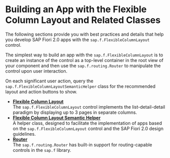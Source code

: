 <!-- loio59a0e11712e84a648bb990a1dba76bc7 -->

# Building an App with the Flexible Column Layout and Related Classes

The following sections provide you with best practices and details that help you develop SAP Fiori 2.0 apps with the `sap.f.FlexibleColumnLayout` control.

The simplest way to build an app with the `sap.f.FlexibleColumnLayout` is to create an instance of the control as a top-level container in the root view of your component and then use the `sap.f.routing.Router` to manipulate the control upon user interaction.

On each significant user action, query the `sap.f.FlexibleColumnLayoutSemanticHelper` class for the recommended layout and action buttons to show.

-   **[Flexible Column Layout](flexible-column-layout-2abdefb.md "The sap.f.FlexibleColumnLayout control implements the
		list-detail-detail paradigm by displaying up to 3 pages in separate columns.")**  
The `sap.f.FlexibleColumnLayout` control implements the list-detail-detail paradigm by displaying up to 3 pages in separate columns.
-   **[Flexible Column Layout Semantic Helper](flexible-column-layout-semantic-helper-623b01e.md "A helper class, designed to facilitate the implementation of apps based on the
			sap.f.FlexibleColumnLayout control and the SAP Fiori 2.0 design
		guidelines.")**  
A helper class, designed to facilitate the implementation of apps based on the `sap.f.FlexibleColumnLayout` control and the SAP Fiori 2.0 design guidelines.
-   **[Router](router-c6da1a5.md "The sap.f.routing.Router has built-in support for routing-capable
		controls in the sap.f library.")**  
The `sap.f.routing.Router` has built-in support for routing-capable controls in the `sap.f` library.

